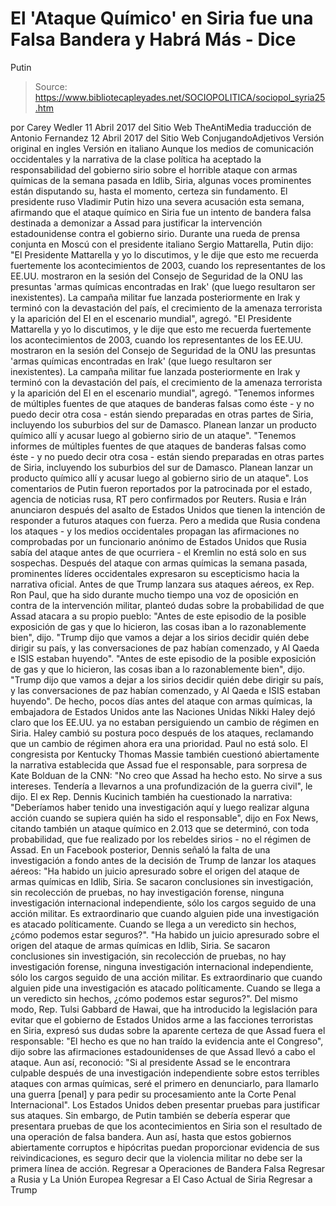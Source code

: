 # El 'Ataque Químico' en Siria fue una Falsa Bandera y Habrá Más - Dice 
Putin

> Source: https://www.bibliotecapleyades.net/SOCIOPOLITICA/sociopol_syria25.htm

por Carey Wedler
11 Abril 2017
del Sitio Web TheAntiMedia traducción de Antonio Fernandez 12 Abril 2017
del Sitio Web ConjugandoAdjetivos
Versión original en ingles
Versión en italiano
Aunque los medios de comunicación occidentales y la narrativa de la clase política ha aceptado la responsabilidad del gobierno sirio sobre el horrible ataque con armas químicas de la semana pasada en Idlib, Siria, algunas voces prominentes están disputando su, hasta el momento, certeza sin fundamento.
El presidente ruso Vladimir Putin hizo una severa acusación esta semana, afirmando que el ataque químico en Siria fue un intento de bandera falsa destinada a demonizar a Assad para justificar la intervención estadounidense contra el gobierno sirio.
Durante una rueda de prensa conjunta en Moscú con el presidente italiano Sergio Mattarella, Putin dijo:
"El Presidente Mattarella y yo lo discutimos, y le dije que esto me recuerda fuertemente los acontecimientos de 2003, cuando los representantes de los EE.UU. mostraron en la sesión del Consejo de Seguridad de la ONU las presuntas 'armas químicas encontradas en Irak' (que luego resultaron ser inexistentes). La campaña militar fue lanzada posteriormente en Irak y terminó con la devastación del país, el crecimiento de la amenaza terrorista y la aparición del EI en el escenario mundial", agregó.
"El Presidente Mattarella y yo lo discutimos, y le dije que esto me recuerda fuertemente los acontecimientos de 2003, cuando los representantes de los EE.UU. mostraron en la sesión del Consejo de Seguridad de la ONU las presuntas 'armas químicas encontradas en Irak' (que luego resultaron ser inexistentes).
La campaña militar fue lanzada posteriormente en Irak y terminó con la devastación del país, el crecimiento de la amenaza terrorista y la aparición del EI en el escenario mundial", agregó.
"Tenemos informes de múltiples fuentes de que ataques de banderas falsas como éste - y no puedo decir otra cosa - están siendo preparadas en otras partes de Siria, incluyendo los suburbios del sur de Damasco. Planean lanzar un producto químico allí y acusar luego al gobierno sirio de un ataque".
"Tenemos informes de múltiples fuentes de que ataques de banderas falsas como éste - y no puedo decir otra cosa - están siendo preparadas en otras partes de Siria, incluyendo los suburbios del sur de Damasco.
Planean lanzar un producto químico allí y acusar luego al gobierno sirio de un ataque".
Los comentarios de Putin fueron reportados por la patrocinada por el estado, agencia de noticias rusa, RT pero confirmados por Reuters.
Rusia e Irán anunciaron después del asalto de Estados Unidos que tienen la intención de responder a futuros ataques con fuerza.
Pero a medida que Rusia condena los ataques - y los medios occidentales propagan las afirmaciones no comprobadas por un funcionario anónimo de Estados Unidos que Rusia sabía del ataque antes de que ocurriera - el Kremlin no está solo en sus sospechas.
Después del ataque con armas químicas la semana pasada, prominentes líderes occidentales expresaron su escepticismo hacia la narrativa oficial.
Antes de que Trump lanzara sus ataques aéreos, ex Rep. Ron Paul, que ha sido durante mucho tiempo una voz de oposición en contra de la intervención militar, planteó dudas sobre la probabilidad de que Assad atacara a su propio pueblo:
"Antes de este episodio de la posible exposición de gas y que lo hicieron, las cosas iban a lo razonablemente bien", dijo. "Trump dijo que vamos a dejar a los sirios decidir quién debe dirigir su país, y las conversaciones de paz habían comenzado, y Al Qaeda e ISIS estaban huyendo".
"Antes de este episodio de la posible exposición de gas y que lo hicieron, las cosas iban a lo razonablemente bien", dijo.
"Trump dijo que vamos a dejar a los sirios decidir quién debe dirigir su país, y las conversaciones de paz habían comenzado, y Al Qaeda e ISIS estaban huyendo".
De hecho, pocos días antes del ataque con armas químicas, la embajadora de Estados Unidos ante las Naciones Unidas Nikki Haley dejó claro que los EE.UU. ya no estaban persiguiendo un cambio de régimen en Siria.
Haley cambió su postura poco después de los ataques, reclamando que un cambio de régimen ahora era una prioridad.
Paul no está solo.
El congresista por Kentucky Thomas Massie también cuestionó abiertamente la narrativa establecida que Assad fue el responsable, para sorpresa de Kate Bolduan de la CNN:
"No creo que Assad ha hecho esto. No sirve a sus intereses. Tendería a llevarnos a una profundización de la guerra civil", le dijo.
El ex Rep. Dennis Kucinich también ha cuestionado la narrativa:
"Deberíamos haber tenido una investigación aquí y luego realizar alguna acción cuando se supiera quién ha sido el responsable", dijo en Fox News, citando también un ataque químico en 2.013 que se determinó, con toda probabilidad, que fue realizado por los rebeldes sirios - no el régimen de Assad.
En un Facebook posterior, Dennis señaló la falta de una investigación a fondo antes de la decisión de Trump de lanzar los ataques aéreos:
"Ha habido un juicio apresurado sobre el origen del ataque de armas químicas en Idlib, Siria. Se sacaron conclusiones sin investigación, sin recolección de pruebas, no hay investigación forense, ninguna investigación internacional independiente, sólo los cargos seguido de una acción militar. Es extraordinario que cuando alguien pide una investigación es atacado políticamente. Cuando se llega a un veredicto sin hechos, ¿cómo podemos estar seguros?".
"Ha habido un juicio apresurado sobre el origen del ataque de armas químicas en Idlib, Siria.
Se sacaron conclusiones sin investigación, sin recolección de pruebas, no hay investigación forense, ninguna investigación internacional independiente, sólo los cargos seguido de una acción militar.
Es extraordinario que cuando alguien pide una investigación es atacado políticamente.
Cuando se llega a un veredicto sin hechos, ¿cómo podemos estar seguros?".
Del mismo modo, Rep. Tulsi Gabbard de Hawai, que ha introducido la legislación para evitar que el gobierno de Estados Unidos arme a las facciones terroristas en Siria, expresó sus dudas sobre la aparente certeza de que Assad fuera el responsable:
"El hecho es que no han traído la evidencia ante el Congreso", dijo sobre las afirmaciones estadounidenses de que Assad llevó a cabo el ataque.
Aun así, reconoció:
"Si al presidente Assad se le encontrara culpable después de una investigación independiente sobre estos terribles ataques con armas químicas, seré el primero en denunciarlo, para llamarlo una guerra [penal] y para pedir su procesamiento ante la Corte Penal Internacional".
Los Estados Unidos deben presentar pruebas para justificar sus ataques.
Sin embargo, de Putin también se debería esperar que presentara pruebas de que los acontecimientos en Siria son el resultado de una operación de falsa bandera.
Aun así, hasta que estos gobiernos abiertamente corruptos e hipócritas puedan proporcionar evidencia de sus reivindicaciones, es seguro decir que la violencia militar no debe ser la primera línea de acción.
Regresar a Operaciones de Bandera Falsa
Regresar a Rusia y La Unión Europea
Regresar a El Caso Actual de Siria
Regresar a Trump
